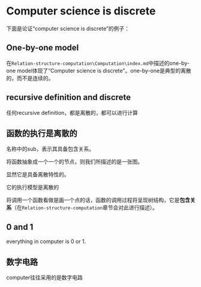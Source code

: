 # Computer science is discrete

下面是论证“computer science is discrete”的例子：

## One-by-one model

在`Relation-structure-computation\Computation\index.md`中描述的one-by-one model体现了“Computer science is discrete"。one-by-one是典型的离散的，而不是连续的。

## recursive definition and discrete

任何recursive definition，都是离散的，都可以进行计算



## 函数的执行是离散的

名称中的sub，表示其具备包含关系。

将函数抽象成一个一个的节点，则我们所描述的是一张图。

显然它是具备离散特性的。

它的执行模型是离散的

将调用一个函数看做是画一个点的话，函数的调用过程将呈现树结构，它是**包含关系**（在`Relation-structure-computation`章节会对此进行描述）。



## 0 and 1

everything in computer is 0 or 1.

## 数字电路

computer往往采用的是数字电路


